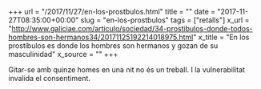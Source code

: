 +++
url = "/2017/11/27/en-los-prostbulos.html"
title = ""
date = "2017-11-27T08:35:00+00:00"
slug = "en-los-prostbulos"
tags = ["retalls"]
x_url = "http://www.galiciae.com/articulo/sociedad/34-prostibulos-donde-todos-hombres-son-hermanos34/20171125192214018975.html"
x_title = "En los prostíbulos es donde los hombres son hermanos y gozan de su masculinidad"
x_source = ""
+++


Gitar-se amb quinze homes en una nit no és un treball. I la vulnerabilitat invalida el consentiment.
